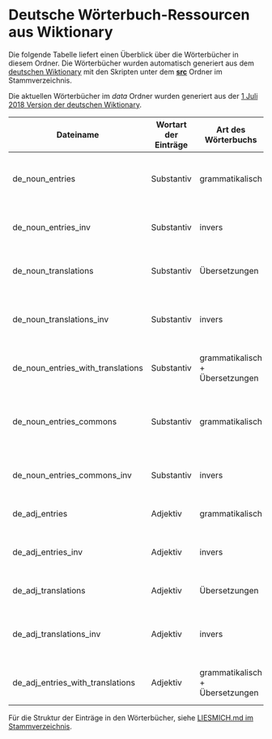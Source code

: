 # Deutsche Wörterbuch-Ressourcen aus Wiktionary

Die folgende Tabelle liefert einen Überblick über die Wörterbücher in diesem Ordner.
Die Wörterbücher wurden automatisch generiert aus dem [deutschen Wiktionary](https://de.wiktionary.org/wiki/Wiktionary:Hauptseite) mit den Skripten unter dem  **[src](../src/)** Ordner im Stammverzeichnis.

Die aktuellen Wörterbücher im *data* Ordner wurden generiert aus der [1 Juli 2018 Version der deutschen Wiktionary](https://dumps.wikimedia.org/dewiktionary/20180701/dewiktionary-20180701-pages-meta-current.xml.bz2).


| Dateiname | Wortart der Einträge| Art des Wörterbuchs | Beschreibung |
| --- | --- | --- | --- |
| de_noun_entries | Substantiv | grammatikalisch | Enthält grammatikalische und verwendungsbezogene Informationen über deutsche Substantive. |
| de_noun_entries_inv | Substantiv | invers | Das inverse Wörterbuch zu de_noun_entries; ordnet Grundforme zu deklinierten Formen zu. |
| de_noun_translations | Substantiv | Übersetzungen | Enthält englische Übersetzungen von deutschen Substantiven und Abkürzungen. |
| de_noun_translations_inv | Substantiv | invers | Das inverse Wörterbuch zu de_noun_translations; ordnet deutsche Wörter zu englischen Übersetzungen zu. |
| de_noun_entries_with_translations | Substantiv | grammatikalisch + Übersetzungen | Fasst die Informationen in de_noun_entries und de_noun_translations zusammen. |
| de_noun_entries_commons | Substantiv | grammatikalisch | Ein Unterwörterbuch von de_noun_entries, das nur Substantive enthält, die keine Eigennamen, Abkürzungen oder Zahlklassifikatoren sind. |
| de_noun_entries_commons_inv | Substantiv | invers | Das inverse Wörterbuch zu de_noun_entries_commons; ordnet Grundforme zu deklinierten Formen zu. |
| de_adj_entries | Adjektiv | grammatikalisch | Enthält grammatikalische Informationen über deutsche Adjektive. |
| de_adj_entries_inv | Adjektiv | invers | Das inverse Wörterbuch zu de_adj_entries; ordnet Grundforme zu deklinierten Formen zu. |
| de_adj_translations | Adjektiv | Übersetzungen | Enthält englische Übersetzungen von deutschen Adjektiven. |
| de_adj_translations_inv | Adjektiv | invers | Das inverse Wörterbuch zu de_adj_translations; ordnet deutsche Wörter zu englischen Übersetzungen zu. |
| de_adj_entries_with_translations | Adjektiv | grammatikalisch + Übersetzungen | Fasst die Informationen in de_adj_entries und de_adj_translations zusammen. |

Für die Struktur der Einträge in den Wörterbücher, siehe [LIESMICH.md im Stammverzeichnis](../LIESMICH.md).